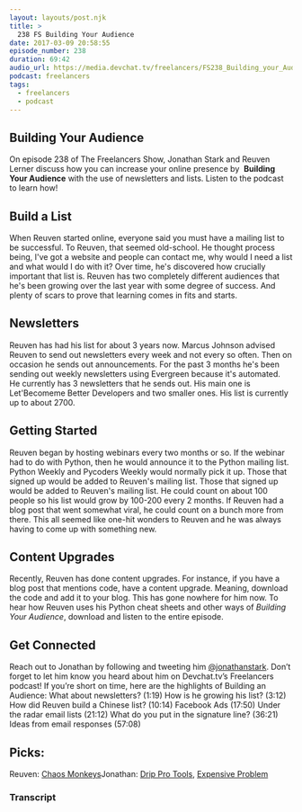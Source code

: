 ```yaml
---
layout: layouts/post.njk
title: >
  238 FS Building Your Audience
date: 2017-03-09 20:58:55
episode_number: 238
duration: 69:42
audio_url: https://media.devchat.tv/freelancers/FS238_Building_your_Audience.mp3
podcast: freelancers
tags:
  - freelancers
  - podcast
---
```


## Building Your Audience

On episode 238 of The Freelancers Show, Jonathan Stark and Reuven Lerner discuss how you can increase your online presence by&nbsp; **Building Your Audience** with the use of newsletters and lists. Listen to the podcast to learn how!

## Build a&nbsp;List

When Reuven started online, everyone said you must have a mailing list to be successful. To Reuven, that seemed old-school. He thought process being, I've got a website and people can contact me, why would I need a list and what would I do with it? Over time, he's discovered how crucially important that list is. Reuven has two completely different audiences that he's been growing over the last year with some degree of success. And plenty of scars to prove that learning&nbsp;comes in fits and starts.

## Newsletters

Reuven has had his list for about 3 years now. Marcus Johnson advised Reuven to send out newsletters every week and not every so often. Then on occasion he sends out announcements. For the past 3 months he's been sending out weekly newsletters using Evergreen because it's automated. He currently has 3 newsletters that he sends out. His main one is Let'Becomeme&nbsp;Better Developers and two smaller ones. His list is currently up to about 2700.

## Getting Started

Reuven began by hosting webinars every two months or so. If the webinar had to do with Python, then he would announce it to the Python mailing list. Python Weekly and Pycoders Weekly would normally pick it up. Those that signed up would be added to Reuven's mailing list. Those that signed up would be added to Reuven's mailing list. He could count on about 100 people so his list would grow by 100-200 every 2 months. If Reuven had a blog post that went somewhat viral, he could count on a bunch more from there. This all seemed like one-hit wonders to Reuven and he was always having to come up with something new.

## Content Upgrades

Recently, Reuven has done content upgrades. For instance, if you have a blog post that mentions code, have a content upgrade. Meaning, download the code and add it to your blog. This has gone nowhere for him now. To hear how Reuven uses his Python cheat sheets and other ways of _Building Your Audience_, download and listen to the entire episode.

## Get Connected

Reach out to Jonathan&nbsp;by following and tweeting him&nbsp;[@jonathanstark](https://twitter.com/jonathanstark). Don’t forget to let him&nbsp;know you heard about him&nbsp;on Devchat.tv’s Freelancers podcast! If you’re short on time, here are the highlights of Building an Audience: What about newsletters? (1:19) How is he growing his list? (3:12) How did Reuven build a Chinese&nbsp;list? (10:14) Facebook Ads (17:50) Under the radar email lists (21:12) What do you put in the signature line? (36:21) Ideas from email responses (57:08)

## Picks:

Reuven: [Chaos Monkeys](https://www.amazon.com/Chaos-Monkeys-Obscene-Fortune-Failure-ebook/dp/B019MMUAAQ/ref=sr_1_1?s=books&ie=UTF8&qid=1484683480&sr=1-1&keywords=chaos+monkeys)Jonathan: [Drip Pro Tools](https://doubleyourfreelancing.com/drip-pro-tools/), [Expensive Problem](https://expensiveproblem.com/list)

### Transcript
